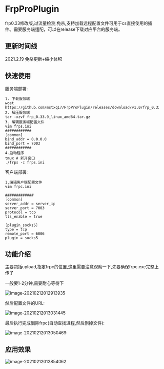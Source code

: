 # FrpProPlugin
 frp0.33修改版,过流量检测,免杀,支持加载远程配置文件可用于cs直接使用的插件。需要服务端适配，可以在release下载对应平台的服务端。

## 更新时间线

2021.2.19 免杀更新+缩小体积



## 快速使用

服务端部署:

```
1. 下载服务端
wget https://github.com/mstxq17/FrpProPlugin/releases/download/v1.0/frp_0.33.0_linux_amd64.tar.gz
2. 解压服务端
tar -xzvf frp_0.33.0_linux_amd64.tar.gz
3. 编辑服务端配置文件
vim frps.ini
############
[common]
bind_addr = 0.0.0.0
bind_port = 7003
############
4.启动程序
tmux # 新开窗口
./frps -c frps.ini
```



客户端部署:

```
1.编辑客户端配置文件
vim frpc.ini

#############
[common]
server_addr = server_ip
server_port = 7003
protocol = tcp
tls_enable = true

[plugin_socks5]
type = tcp
remote_port = 6006
plugin = socks5
```



## 功能介绍

主要包括upload,指定frpc的位置,这里需要注意观察一下,先要确保frpc.exe完整上传了

一般要1-2分钟,需要耐心等待下

![image-20210212012913935](README.assets/image-20210212012913935.png)

然后配置文件的URL:

![image-20210212013031445](README.assets/image-20210212013031445.png)

最后执行完成删除frpc(自动查找进程,然后删掉文件):

![image-20210212013050469](README.assets/image-20210212013050469.png)



## 应用效果

![image-20210212012854062](README.assets/image-20210212012854062.png)
